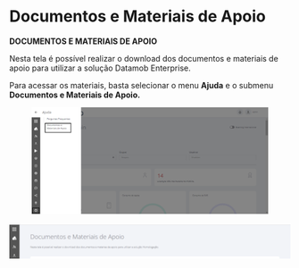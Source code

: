 # Documentos e Materiais de Apoio

**DOCUMENTOS E MATERIAIS DE APOIO**

Nesta tela é possível realizar o download dos documentos e materiais de apoio para utilizar a solução Datamob Enterprise.

Para acessar os materiais, basta selecionar o menu **Ajuda** e o submenu **Documentos e Materiais de Apoio.**

<figure><img src="../../.gitbook/assets/3 (2).png" alt=""><figcaption></figcaption></figure>

![](<../../.gitbook/assets/4 (1).png>)
